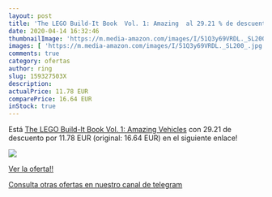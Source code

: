 ```yaml
---
layout: post
title: 'The LEGO Build-It Book  Vol. 1: Amazing  al 29.21 % de descuento'
date: 2020-04-14 16:32:46
thumbnailImage: 'https://m.media-amazon.com/images/I/51Q3y69VRDL._SL200_.jpg'
images: [ 'https://m.media-amazon.com/images/I/51Q3y69VRDL._SL200_.jpg' ]
comments: true
category: ofertas
author: ring
slug: 159327503X
description:
actualPrice: 11.78 EUR
comparePrice: 16.64 EUR
inStock: true
---
```


Está [The LEGO Build-It Book  Vol. 1: Amazing Vehicles](https://www.amazon.es/dp/159327503X/?tag=redken-21) con 29.21 de descuento por 11.78 EUR (original: 16.64 EUR) en el siguiente enlace!

[![](https://m.media-amazon.com/images/I/51Q3y69VRDL._SL200_.jpg)](https://www.amazon.es/dp/159327503X/?tag=redken-21)

[Ver la oferta!!](https://www.amazon.es/dp/159327503X/?tag=redken-21)

[Consulta otras ofertas en nuestro canal de telegram](https://t.me/s/ofertas25)
